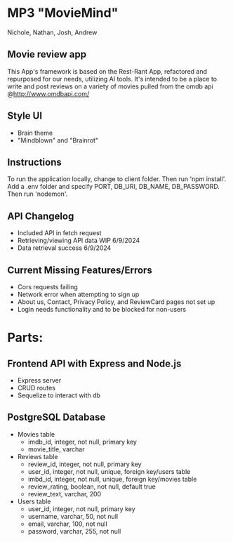 # MP3 "MovieMind"
Nichole, Nathan, Josh, Andrew


## Movie review app
This App's framework is based on the Rest-Rant App, refactored and repurposed for our needs, utilizing AI tools. It's intended to be a place to write and post reviews on a variety of movies pulled from the omdb api 
@http://www.omdbapi.com/


## Style UI
 - Brain theme
 - "Mindblown" and "Brainrot"


## Instructions
To run the application locally, change to client folder. Then run 'npm install'. Add a .env folder and specify PORT, DB_URI, DB_NAME, DB_PASSWORD. Then run 'nodemon'.


## API Changelog
 - Included API in fetch request
 - Retrieving/viewing API data WIP 6/9/2024
 - Data retrieval success 6/9/2024


## Current Missing Features/Errors
 - Cors requests failing
 - Network error when attempting to sign up
 - About us, Contact, Privacy Policy, and ReviewCard pages not set up
 - Login needs functionality and to be blocked for non-users


# Parts:


## Frontend API with Express and Node.js
 - Express server
 - CRUD routes
 - Sequelize to interact with db


## PostgreSQL Database
 - Movies table
    - imdb_id, integer, not null, primary key
    - movie_title, varchar
 - Reviews table
    - review_id, integer, not null, primary key
    - user_id, integer, not null, unique, foreign key/users table
    - imbd_id, integer, not null, unique, foreign key/movies table
    - review_rating, boolean, not null, default true
    - review_text, varchar, 200
 - Users table
    - user_id, integer, not null, primary key
    - username, varchar, 50, not null
    - email, varchar, 100, not null
    - password, varchar, 255, not null